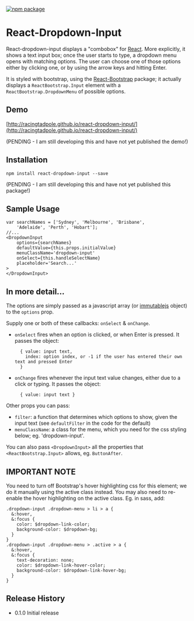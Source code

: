 [![npm package](https://img.shields.io/npm/v/react-dropdown-input.svg?style=flat-square)](https://www.npmjs.org/package/react-dropdown-input)

React-Dropdown-Input
====================

React-dropdown-input displays a "combobox" for [React](http://facebook.github.io/react/). 
More explicitly, it shows a text input box; once the user starts to type, a dropdown menu
opens with matching options.  The user can choose one of those options either by clicking one,
or by using the arrow keys and hitting Enter.

It is styled with bootstrap, using the [React-Bootstrap](http://react-bootstrap.github.io/) package; it actually displays a `ReactBootstrap.Input` element 
with a `ReactBootstrap.DropdownMenu` of possible options.

## Demo

[http://racingtadpole.github.io/react-dropdown-input/](http://racingtadpole.github.io/react-dropdown-input/)

(PENDING - I am still developing this and have not yet published the demo!)

## Installation

    npm install react-dropdown-input --save

(PENDING - I am still developing this and have not yet published this package!)

## Sample Usage
 
    var searchNames = ['Sydney', 'Melbourne', 'Brisbane', 
        'Adelaide', 'Perth', 'Hobart'];
    //...
    <DropdownInput 
        options={searchNames}
        defaultValue={this.props.initialValue}
        menuClassName='dropdown-input'
        onSelect={this.handleSelectName}
        placeholder='Search...'
    >
    </DropdownInput>

## In more detail...

The options are simply passed as a javascript array (or [immutablejs](http://facebook.github.io/immutable-js/) object)
to the `options` prop.

Supply one or both of these callbacks: `onSelect` & `onChange`.

- `onSelect` fires when an option is clicked, or when Enter is pressed.
   It passes the object:

        { value: input text,
          index: option index, or -1 if the user has entered their own text and pressed Enter
        }
- `onChange` fires whenever the input text value changes, either due to a click or typing.
   It passes the object:

        { value: input text }

Other props you can pass:

- `filter`: a function that determines which options to show, given the input text
         (see `defaultFilter` in the code for the default)
- `menuClassName`: a class for the menu, which you need for the css styling below;
         eg. 'dropdown-input'.

You can also pass `<DropdownInput>` all the properties that `<ReactBootstrap.Input>` allows,
eg. `ButtonAfter`.

IMPORTANT NOTE
--------------

You need to turn off Bootstrap's hover highlighting css for this element;
we do it manually using the active class instead.  You may also need to re-enable
the hover highlighting on the active class.  Eg. in sass, add:

    .dropdown-input .dropdown-menu > li > a {
      &:hover,
      &:focus {
        color: $dropdown-link-color;
        background-color: $dropdown-bg;
      }
    }
    .dropdown-input .dropdown-menu > .active > a {
      &:hover,
      &:focus {
        text-decoration: none;
        color: $dropdown-link-hover-color;
        background-color: $dropdown-link-hover-bg;
      }
    }

## Release History

* 0.1.0 Initial release